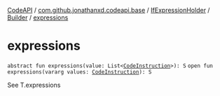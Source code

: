 [CodeAPI](../../../index.md) / [com.github.jonathanxd.codeapi.base](../../index.md) / [IfExpressionHolder](../index.md) / [Builder](index.md) / [expressions](.)

# expressions

`abstract fun expressions(value: List<`[`CodeInstruction`](../../../com.github.jonathanxd.codeapi/-code-instruction.md)`>): S`
`open fun expressions(vararg values: `[`CodeInstruction`](../../../com.github.jonathanxd.codeapi/-code-instruction.md)`): S`

See T.expressions

